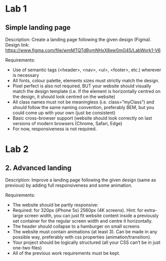 # Lab 1

## Simple landing page

Description: Create a landing page following the given design (Figma).
Design link: https://www.figma.com/file/wmMTQTdBymNHxX8ew0mG45/LabWork1-V6

Requirements:

- Use of semantic tags (\<header\>, \<nav\>, \<ul\>, \<footer\>, etc.) wherever is necessary
- All fonts, colour palette, elements sizes must strictly match the design.
- Pixel perfect is also not required, BUT your website should visually match the design template (i.e. If the element is horizontally centred on the design, it should look centred on the website)
- All class names must not be meaningless (i.e. class=”myClass”) and should follow the same naming convention, preferably BEM, but you could come up with your own (just be consistent)
- Basic cross-browser support (website should look correctly on last versions of modern browsers (Chrome, Safari, Edge)
- For now, responsiveness is not required.



# Lab 2

## 2. Advanced landing

Description: Improve a landing page following the given design (same as previous) by adding full responsiveness and some animation.

Requirements:

- The website should be partly responsive:
- Required: for 320px (iPhone 5s)  2560px (4K screens).
Hint: for extra-large screen width, you can just fit website content inside a previously set container for the regular screen width and centre it horizontally.
- The header should collapse to a hamburger on small screens
- The website must contain animations (at least 3). Can be made in any possible way, preferably with css properties (animation/transition).
- Your project should be logically structured (all your CSS can’t be in just one-two files)
- All of the previous work requirements must be kept.

